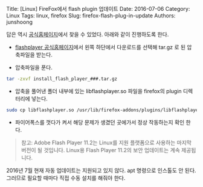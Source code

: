 Title: [Linux] FireFox에서 flash plugin 업데이트
Date: 2016-07-06
Category: Linux
Tags: linux, firefox
Slug: firefox-flash-plug-in-update
Authors: junshoong

답은 역시 [공식홈페이지](https://support.mozilla.org/ko/kb/install-flash-plugin-view-videos-animations-games)에서 찾을 수 있었다. 아래와 같이 진행하도록 한다.

* [flashplayer 공식홈페이지](https://get.adobe.com/kr/flashplayer/)에서 왼쪽 하단에서 다운로드를 선택해  tar.gz 로 된 압축파일을 받는다.

* 압축파일을 푼다.
```bash
tar -zxvf install_flash_player_###.tar.gz
```

* 압축을 풀어낸 폴더 내부에 있는 libflashplayer.so 파일을 firefox의 plugin 디렉터리에 넣는다.  
```bash
sudo cp libflashplayer.so /usr/lib/firefox-addons/plugins/libflashplayer.so
```

* 파이어폭스를 껏다가 켜서 해당 문제가 생겼던 곳에가서 정상 작동하는지 확인 한다.


> 참고: Adobe Flash Player 11.2는 Linux를 지원 플랫폼으로 사용하는 마지막 버전이 될 것입니다. Linux용 Flash Player 11.2의 보안 업데이트는 계속 제공됩니다.

2016년 7월 현재 자동 업데이트는 지원되고 있지 않다. apt 명령으로 인스톨도 안 된다.
그러므로 필요할 때마다 직접 수동 설치를 해줘야 한다.
